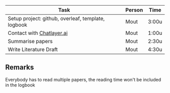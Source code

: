 | Task                                               | Person                                          | Time      |
| -------------------------------------------------- | ----------------------------------------------- | --------- |
| Setup project: github, overleaf, template, logbook | Mout                                            | 3:00u     |
| Contact with [Chatlayer.ai](https://chatlayer.ai/) | Mout                                            | 1:00u     |
| Summarise papers                                   | Mout                                            | 2:30u     |
| Write Literature Draft                             | Mout                                            | 4:30u     |

## Remarks
Everybody has to read multiple papers, the reading time won't be included in the logbook
